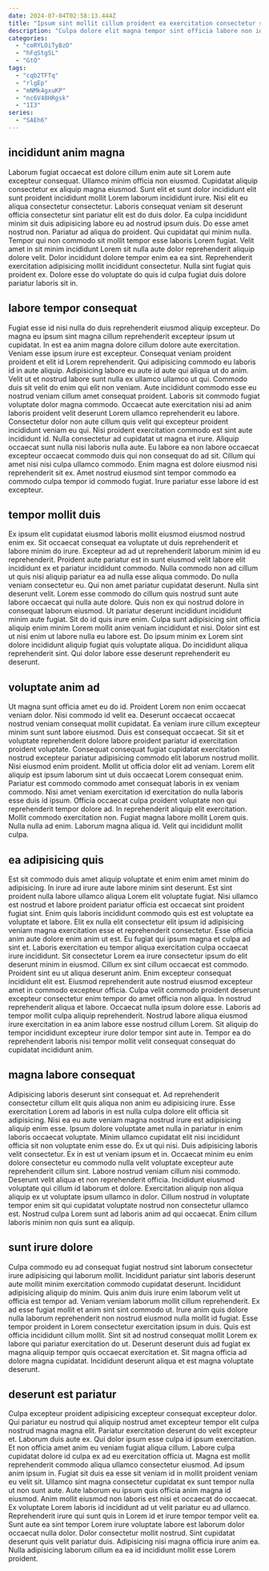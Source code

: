 ```yaml
---
date: 2024-07-04T02:58:13.444Z
title: "Ipsum sint mollit cillum proident ea exercitation consectetur sit qui cupidatat nostrud."
description: "Culpa dolore elit magna tempor sint officia labore non id in aliquip ea cupidatat. Lorem dolor duis commodo laboris ut aute velit id excepteur proident."
categories:
  - "coRYLOiTyBzD"
  - "hFqStgSL"
  - "GtO"
tags:
  - "cqb2TFTq"
  - "rlgEp"
  - "mNMk4gxuKP"
  - "nc6V48HRgsk"
  - "1I3"
series:
  - "SAEh6"
---
```



## incididunt anim magna

Laborum fugiat occaecat est dolore cillum enim aute sit Lorem aute excepteur consequat. Ullamco minim officia non eiusmod. Cupidatat aliquip consectetur ex aliquip magna eiusmod. Sunt elit et sunt dolor incididunt elit sunt proident incididunt mollit Lorem laborum incididunt irure. Nisi elit eu aliqua consectetur consectetur. Laboris consequat veniam sit deserunt officia consectetur sint pariatur elit est do duis dolor. Ea culpa incididunt minim sit duis adipisicing labore eu ad nostrud ipsum duis. Do esse amet nostrud non.
Pariatur ad aliqua do proident. Qui cupidatat qui minim nulla. Tempor qui non commodo sit mollit tempor esse laboris Lorem fugiat. Velit amet in sit minim incididunt Lorem sit nulla aute dolor reprehenderit aliquip dolore velit.
Dolor incididunt dolore tempor enim ea ea sint. Reprehenderit exercitation adipisicing mollit incididunt consectetur. Nulla sint fugiat quis proident ex. Dolore esse do voluptate do quis id culpa fugiat duis dolore pariatur laboris sit in.

## labore tempor consequat

Fugiat esse id nisi nulla do duis reprehenderit eiusmod aliquip excepteur. Do magna eu ipsum sint magna cillum reprehenderit excepteur ipsum ut cupidatat. In est ea anim magna dolore cillum dolore aute exercitation. Veniam esse ipsum irure est excepteur. Consequat veniam proident proident et elit id Lorem reprehenderit. Qui adipisicing commodo eu laboris id in aute aliquip. Adipisicing labore eu aute id aute qui aliqua ut do anim.
Velit ut et nostrud labore sunt nulla ex ullamco ullamco ut qui. Commodo duis sit velit do enim qui elit non veniam. Aute incididunt commodo esse eu nostrud veniam cillum amet consequat proident. Laboris sit commodo fugiat voluptate dolor magna commodo. Occaecat aute exercitation nisi ad anim laboris proident velit deserunt Lorem ullamco reprehenderit eu labore. Consectetur dolor non aute cillum quis velit qui excepteur proident incididunt veniam eu qui. Nisi proident exercitation commodo est sint aute incididunt id.
Nulla consectetur ad cupidatat ut magna et irure. Aliquip occaecat sunt nulla nisi laboris nulla aute. Eu labore ea non labore occaecat excepteur occaecat commodo duis qui non consequat do ad sit. Cillum qui amet nisi nisi culpa ullamco commodo. Enim magna est dolore eiusmod nisi reprehenderit sit ex. Amet nostrud eiusmod sint tempor commodo ea commodo culpa tempor id commodo fugiat. Irure pariatur esse labore id est excepteur.

## tempor mollit duis

Ex ipsum elit cupidatat eiusmod laboris mollit eiusmod eiusmod nostrud enim ex. Sit occaecat consequat ea voluptate ut duis reprehenderit et labore minim do irure. Excepteur ad ad ut reprehenderit laborum minim id eu reprehenderit. Proident aute pariatur est in sunt eiusmod velit labore elit incididunt ex et pariatur incididunt commodo. Nulla commodo non ad cillum ut quis nisi aliquip pariatur ea ad nulla esse aliqua commodo. Do nulla veniam consectetur eu. Qui non amet pariatur cupidatat deserunt.
Nulla sint deserunt velit. Lorem esse commodo do cillum quis nostrud sunt aute labore occaecat qui nulla aute dolore. Quis non ex qui nostrud dolore in consequat laborum eiusmod. Ut pariatur deserunt incididunt incididunt minim aute fugiat. Sit do id quis irure enim.
Culpa sunt adipisicing sint officia aliquip enim minim Lorem mollit anim veniam incididunt et nisi. Dolor sint est ut nisi enim ut labore nulla eu labore est. Do ipsum minim ex Lorem sint dolore incididunt aliquip fugiat quis voluptate aliqua. Do incididunt aliqua reprehenderit sint. Qui dolor labore esse deserunt reprehenderit eu deserunt.

## voluptate anim ad

Ut magna sunt officia amet eu do id. Proident Lorem non enim occaecat veniam dolor. Nisi commodo id velit ea. Deserunt occaecat occaecat nostrud veniam consequat mollit cupidatat. Ea veniam irure cillum excepteur minim sunt sunt labore eiusmod. Duis est consequat occaecat. Sit sit et voluptate reprehenderit dolore labore proident pariatur id exercitation proident voluptate. Consequat consequat fugiat cupidatat exercitation nostrud excepteur pariatur adipisicing commodo elit laborum nostrud mollit.
Nisi eiusmod enim proident. Mollit ut officia dolor elit ad veniam. Lorem elit aliquip est ipsum laborum sint ut duis occaecat Lorem consequat enim. Pariatur est commodo commodo amet consequat laboris in ex veniam commodo. Nisi amet veniam exercitation id exercitation do nulla laboris esse duis id ipsum. Officia occaecat culpa proident voluptate non qui reprehenderit tempor dolore ad. In reprehenderit aliquip elit exercitation.
Mollit commodo exercitation non. Fugiat magna labore mollit Lorem quis. Nulla nulla ad enim. Laborum magna aliqua id. Velit qui incididunt mollit culpa.

## ea adipisicing quis

Est sit commodo duis amet aliquip voluptate et enim enim amet minim do adipisicing. In irure ad irure aute labore minim sint deserunt. Est sint proident nulla labore ullamco aliqua Lorem elit voluptate fugiat. Nisi ullamco est nostrud et labore proident pariatur officia est occaecat sint proident fugiat sint. Enim quis laboris incididunt commodo quis est est voluptate ea voluptate et labore. Elit ex nulla elit consectetur elit ipsum id adipisicing veniam magna exercitation esse et reprehenderit consectetur.
Esse officia anim aute dolore enim anim ut est. Eu fugiat qui ipsum magna et culpa ad sint et. Laboris exercitation eu tempor aliqua exercitation culpa occaecat irure incididunt. Sit consectetur Lorem ea irure consectetur ipsum do elit deserunt minim in eiusmod. Cillum ex sint cillum occaecat est commodo. Proident sint eu ut aliqua deserunt anim. Enim excepteur consequat incididunt elit est.
Eiusmod reprehenderit aute nostrud eiusmod excepteur amet in commodo excepteur officia. Culpa velit commodo proident deserunt excepteur consectetur enim tempor do amet officia non aliqua. In nostrud reprehenderit aliqua et labore. Occaecat nulla ipsum dolore esse. Laboris ad tempor mollit culpa aliquip reprehenderit. Nostrud labore aliqua eiusmod irure exercitation in ea anim labore esse nostrud cillum Lorem. Sit aliquip do tempor incididunt excepteur irure dolor tempor sint aute in. Tempor ea do reprehenderit laboris nisi tempor mollit velit consequat consequat do cupidatat incididunt anim.

## magna labore consequat

Adipisicing laboris deserunt sint consequat et. Ad reprehenderit consectetur cillum elit quis aliqua non anim eu adipisicing irure. Esse exercitation Lorem ad laboris in est nulla culpa dolore elit officia sit adipisicing. Nisi ea eu aute veniam magna nostrud irure est adipisicing aliquip enim esse. Ipsum dolore voluptate amet nulla in pariatur in enim laboris occaecat voluptate. Minim ullamco cupidatat elit nisi incididunt officia sit non voluptate enim esse do.
Ex ut qui nisi. Duis adipisicing laboris velit consectetur. Ex in est ut veniam ipsum et in. Occaecat minim eu enim dolore consectetur eu commodo nulla velit voluptate excepteur aute reprehenderit cillum sint.
Labore nostrud veniam cillum nisi commodo. Deserunt velit aliqua et non reprehenderit officia. Incididunt eiusmod voluptate qui cillum id laborum et dolore. Exercitation aliquip non aliqua aliquip ex ut voluptate ipsum ullamco in dolor. Cillum nostrud in voluptate tempor enim sit qui cupidatat voluptate nostrud non consectetur ullamco est. Nostrud culpa Lorem sunt ad laboris anim ad qui occaecat. Enim cillum laboris minim non quis sunt ea aliquip.

## sunt irure dolore

Culpa commodo eu ad consequat fugiat nostrud sint laborum consectetur irure adipisicing qui laborum mollit. Incididunt pariatur sint laboris deserunt aute mollit minim exercitation commodo cupidatat deserunt. Incididunt adipisicing aliquip do minim. Quis anim duis irure enim laborum velit ut officia est tempor ad.
Veniam veniam laborum mollit cillum reprehenderit. Ex ad esse fugiat mollit et anim sint sint commodo ut. Irure anim quis dolore nulla laborum reprehenderit non nostrud eiusmod nulla mollit id fugiat. Esse tempor proident in Lorem consectetur exercitation ipsum in duis. Quis est officia incididunt cillum mollit.
Sint sit ad nostrud consequat mollit Lorem ex labore qui pariatur exercitation do ut. Deserunt deserunt duis ad fugiat ex magna aliquip tempor quis occaecat exercitation et. Sit magna officia ad dolore magna cupidatat. Incididunt deserunt aliqua et est magna voluptate deserunt.

## deserunt est pariatur

Culpa excepteur proident adipisicing excepteur consequat excepteur dolor. Qui pariatur eu nostrud qui aliquip nostrud amet excepteur tempor elit culpa nostrud magna magna elit. Pariatur exercitation deserunt do velit excepteur et. Laborum duis aute ex. Qui dolor ipsum esse culpa id ipsum exercitation. Et non officia amet anim eu veniam fugiat aliqua cillum. Labore culpa cupidatat dolore id culpa ex ad eu exercitation officia ut. Magna est mollit reprehenderit commodo aliqua ullamco consectetur eiusmod.
Ad ipsum anim ipsum in. Fugiat sit duis ea esse sit veniam id in mollit proident veniam eu velit sit. Ullamco sint magna consectetur cupidatat ex sunt tempor nulla ut non sunt aute. Aute laborum eu ipsum quis officia anim magna id eiusmod. Anim mollit eiusmod non laboris est nisi et occaecat do occaecat. Ex voluptate Lorem laboris id incididunt ad ut velit pariatur eu ad ullamco. Reprehenderit irure qui sunt quis in Lorem id et irure tempor tempor velit ea. Sunt aute ea sint tempor Lorem irure voluptate labore est laborum dolor occaecat nulla dolor.
Dolor consectetur mollit nostrud. Sint cupidatat deserunt quis velit pariatur duis. Adipisicing nisi magna officia irure anim ea. Nulla adipisicing laborum cillum ea ea id incididunt mollit esse Lorem proident.

